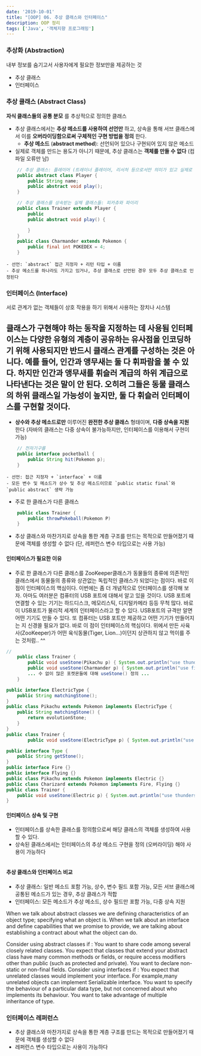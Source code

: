 ```yaml
---
date: '2019-10-01'
title: "[OOP] 06. 추상 클래스와 인터페이스"
description: OOP 정리
tags: ['Java', '객체지향 프로그래밍']
---
```


### 추상화 (Abstraction)
내부 정보를 숨기고서 사용자에게 필요한 정보만을 제공하는 것
- 추상 클래스
- 인터페이스

### 추상 클래스 (Abstract Class)
__자식 클래스들의 공통 분모__ 를 추상적으로 정의한 클래스
- 추상 클래스에서는 __추상 메소드를 사용하여 선언만__ 하고, 상속을 통해 서브 클래스에서 이를 __오버라이딩함으로써 구체적인 구현 방법을 정의__ 한다.
    - __추상 메소드__ (__abstract method__): 선언되어 있으나 구현되어 있지 않은 메소드
- 실제로 객체를 만드는 용도가 아니기 때문에, 추상 클래스는 __객체를 만들 수 없다__ (컴파일 오류만 남)
```java
    // 추상 클래스: 플레이어 (트레이너 플레이어, 리서처 등으로서만 의미가 있고 실제로 플레이어 객체 자체를 만드는데는 큰 의미가 없다) 
    public abstract class Player {
        public String name;
        public abstract void play();
    }
```
```java
    // 추상 클래스를 상속받는 실체 클래스들: 피카츄와 파이리
    public class Trainer extends Player {
        public 
        public abstract void play() {

        }
    }
    public class Charmander extends Pokemon {
        public final int POKEDEX = 4;
    }
```
    - 선언: `abstract` 접근 지정자 + 리턴 타입 + 이름
    - 추상 메소드를 하나라도 가지고 있거나, 추상 클래스로 선언된 경우 모두 추상 클래스로 인정된다

### 인터페이스 (Interface)
서로 관계가 없는 객체들이 상호 작용을 하기 위해서 사용하는 장치나 시스템

클래스가 구현해야 하는 동작을 지정하는 데 사용됨
인터페이스는 다양한 유형의 계층이 공유하는 유사점을 인코딩하기 위해 사용되지만 반드시 클래스 관계를 구성하는 것은 아니다. 예를 들어, 인간과 앵무새는 둘 다 휘파람을 불 수 있다. 하지만 인간과 앵무새를 휘슬러 계급의 하위 계급으로 나타낸다는 것은 말이 안 된다. 오히려 그들은 동물 클래스의 하위 클래스일 가능성이 높지만, 둘 다 휘슬러 인터페이스를 구현할 것이다.
- 
- __상수와 추상 메소드로만__ 이루어진 __완전한 추상 클래스__ 형태이며, __다중 상속을 지원__ 한다 (자바의 클래스는 다중 상속이 불가능하지만, 인터페이스를 이용해서 구현이 가능)
```java
    // 전자기구를 
    public interface pocketball {
        public String hit(Pokemon p);
    }
```
    - 선언: 접근 지정자 + `interface` + 이름
    - 모든 변수 및 메소드가 상수 및 추상 메소드이므로 `public static final`와 `public abstract` 생략 가능
- 주로 한 클래스가 다른 클래스
```java
    public class Trainer {
        public throwPokeball(Pokemon P)
    }
```
- 추상 클래스와 마찬가지로 상속을 통한 계층 구조를 만드는 목적으로 만들어졌기 때문에 객체를 생성할 수 없다 (단, 레퍼런스 변수 타입으로는 사용 가능)

#### 인터페이스가 필요한 이유
- 주로 한 클래스가 다른 클래스를 
ZooKeeper클래스가 동물들의 종류에 의존적인 클래스에서 동물들의 종류와 상관없는 독립적인 클래스가 되었다는 점이다. 바로 이 점이 인터페이스의 핵심이다.
이번에는 좀 더 개념적으로 인터페이스를 생각해 보자.
아마도 여러분은 컴퓨터의 USB 포트에 대해서 알고 있을 것이다. USB 포트에 연결할 수 있는 기기는 하드디스크, 메모리스틱, 디지털카메라 등등 무척 많다.
바로 이 USB포트가 물리적 세계의 인터페이스라고 할 수 있다.
USB포트의 규격만 알면 어떤 기기도 만들 수 있다. 또 컴퓨터는 USB 포트만 제공하고 어떤 기기가 만들어지는 지 신경쓸 필요가 없다. 바로 이 점이 인터페이스의 핵심이다.
위에서 만든 사육사(ZooKeeper)가 어떤 육식동물(Tiger, Lion...)이던지 상관하지 않고 먹이를 주는 것처럼.. ^^
```java
// 
    public class Trainer {
        public void useStone(Pikachu p) { System.out.println("use thunderstone"); }
        public void useStone(Charmander p) { System.out.println("use firestone"); }
        ... 수 없이 많은 포켓몬들에 대해 useStone() 정의 ...
    }
```
```java
public interface ElectricType {
    public String matchingStone();
}
public class Pikachu extends Pokemon implements ElectricType {
    public String matchingStone() {
        return evolutionStone;
    }
}
public class Trainer {
        public void useStone(ElectricType p) { System.out.println("use thunderstone"); }
```
```java
public interface Type {
    public String getStone();
}
public interface Fire {}
public interface Flying {}
public class Pikachu extends Pokemon implements Electric {}
public class Charizard extends Pokemon implements Fire, Flying {}
public class Trainor {
    public void useStone(Electric p) { System.out.println("use thunderstone"); }
}
```

#### 인터페이스 상속 및 구현
- 인터페이스를 상속한 클래스를 정의함으로써 해당 클래스의 객체를 생성하여 사용할 수 있다.
- 상속된 클래스에서는 인터페이스의 추상 메소드 구현을 정의 (오버라이딩) 해야 사용이 가능하다 
```java
```

#### 추상 클래스와 인터페이스 비교
- 추상 클래스: 일반 메소드 포함 가능, 상수, 변수 필드 포함 가능, 모든 서브 클래스에 공통된 메소드가 있는 경우, 추상 클래스가 적합
- 인터페이스: 모든 메소드가 추상 메소드, 상수 필드만 포함 가능, 다중 상속 지원

When we talk about abstract classes we are defining characteristics of an object type; specifying what an object is. 
When we talk about an interface and define capabilities that we promise to provide, we are talking about establishing a contract about what the object can do.

Consider using abstract classes if :
You want to share code among several closely related classes.
You expect that classes that extend your abstract class have many common methods or fields, or require access modifiers other than public (such as protected and private).
You want to declare non-static or non-final fields. 
Consider using interfaces if :
You expect that unrelated classes would implement your interface. For example,many unrelated objects can implement Serializable interface.
You want to specify the behaviour of a particular data type, but not concerned about who implements its behaviour.
You want to take advantage of multiple inheritance of type.

### 인터페이스 레퍼런스
- 추상 클래스와 마찬가지로 상속을 통한 계층 구조를 만드는 목적으로 만들어졌기 때문에 객체를 생성할 수 없다
- 레퍼런스 변수 타입으로는 사용이 가능하다 
```java
```